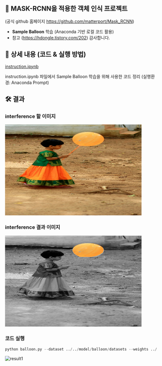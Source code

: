 ## 🚀 MASK-RCNN을 적용한 객체 인식 프로젝트

(공식 github 홈페이지 https://github.com/matterport/Mask_RCNN)
- **Sample Balloon** 학습 (Anaconda 기반 로컬 코드 활용)
- 참고 (https://hdongle.tistory.com/202) 감사합니다.

## 📖 상세 내용 (코드 & 실행 방법)

[instruction.ipynb](./instruction.ipynb)

instruction.ipynb 파일에서 Sample Balloon 학습을 위해 사용한 코드 정리 (실행환경: Anaconda Prompt)

## 🛠️ 결과

### interference 할 이미지

<img src="./model/balloon/datasets/val/3800636873_ace2c2795f_b.jpg" width="450px" height="300px"></img><br/>

### interference 결과 이미지

<img src="./samples/balloon/splash_20231109T212912.png" width="450px" height="300px"></img><br/>

### 코드 실행

```python
python balloon.py --dataset ../../model/balloon/datasets --weights ../../mask_rcnn_balloon.h5 --logs ../../model/balloon/logs --image ../../model/balloon/datasets/val/3800636873_ace2c2795f_b.jpg splash
```

![result1](https://github.com/limbaba1120/201912120_Mask_RCNN_Assignment1/assets/102224840/89146779-b4b3-4bdc-9cdb-4611d8e39d75)
